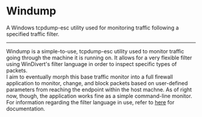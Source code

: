 # Windump
A Windows tcpdump-esc utility used for monitoring traffic following a specified traffic filter.
<hr>
Windump is a simple-to-use, tcpdump-esc utility used to monitor traffic going through the machine it is running on. It allows for a very flexible filter using WinDivert's filter language in order to inspect specific types of packets. 
<br>
I aim to eventually morph this base traffic monitor into a full firewall application to monitor, change, and block packets based on user-defined parameters from reaching the endpoint within the host machne. As of right now, though, the application works fine as a simple command-line monitor. 
<br>
For information regarding the filter language in use, refer to <a href="https://www.reqrypt.org/windivert-doc.html#filter_language">here</a> for documentation.
